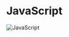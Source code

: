 # JavaScript
![JavaScript](https://img.shields.io/badge/javascript-%23323330.svg?style=for-the-badge&logo=javascript&logoColor=%23F7DF1E)
